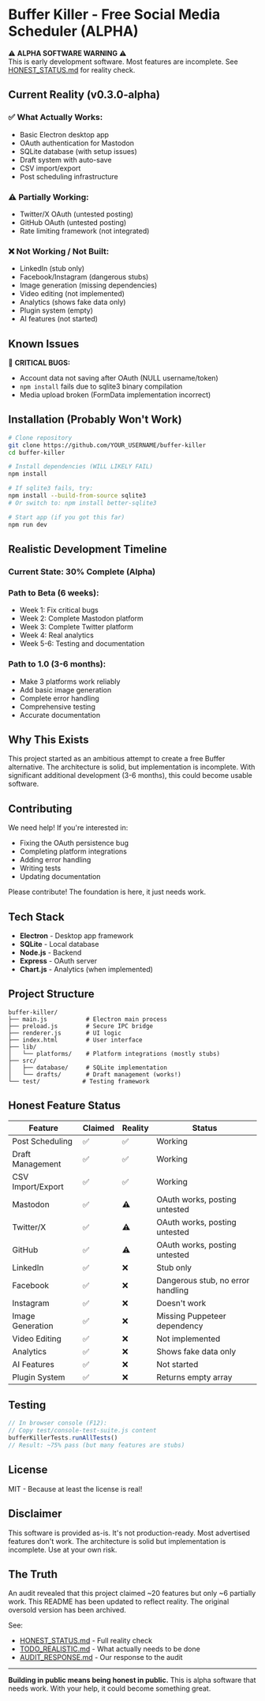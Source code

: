 # Buffer Killer - Free Social Media Scheduler (ALPHA)

⚠️ **ALPHA SOFTWARE WARNING** ⚠️  
This is early development software. Most features are incomplete. See [HONEST_STATUS.md](HONEST_STATUS.md) for reality check.

## Current Reality (v0.3.0-alpha)

### ✅ What Actually Works:
- Basic Electron desktop app
- OAuth authentication for Mastodon
- SQLite database (with setup issues)
- Draft system with auto-save
- CSV import/export
- Post scheduling infrastructure

### ⚠️ Partially Working:
- Twitter/X OAuth (untested posting)
- GitHub OAuth (untested posting)
- Rate limiting framework (not integrated)

### ❌ Not Working / Not Built:
- LinkedIn (stub only)
- Facebook/Instagram (dangerous stubs)
- Image generation (missing dependencies)
- Video editing (not implemented)
- Analytics (shows fake data only)
- Plugin system (empty)
- AI features (not started)

## Known Issues

🔴 **CRITICAL BUGS:**
- Account data not saving after OAuth (NULL username/token)
- `npm install` fails due to sqlite3 binary compilation
- Media upload broken (FormData implementation incorrect)

## Installation (Probably Won't Work)

```bash
# Clone repository
git clone https://github.com/YOUR_USERNAME/buffer-killer
cd buffer-killer

# Install dependencies (WILL LIKELY FAIL)
npm install

# If sqlite3 fails, try:
npm install --build-from-source sqlite3
# Or switch to: npm install better-sqlite3

# Start app (if you got this far)
npm run dev
```

## Realistic Development Timeline

### Current State: 30% Complete (Alpha)

### Path to Beta (6 weeks):
- Week 1: Fix critical bugs
- Week 2: Complete Mastodon platform
- Week 3: Complete Twitter platform  
- Week 4: Real analytics
- Week 5-6: Testing and documentation

### Path to 1.0 (3-6 months):
- Make 3 platforms work reliably
- Add basic image generation
- Complete error handling
- Comprehensive testing
- Accurate documentation

## Why This Exists

This project started as an ambitious attempt to create a free Buffer alternative. The architecture is solid, but implementation is incomplete. With significant additional development (3-6 months), this could become usable software.

## Contributing

We need help! If you're interested in:
- Fixing the OAuth persistence bug
- Completing platform integrations
- Adding error handling
- Writing tests
- Updating documentation

Please contribute! The foundation is here, it just needs work.

## Tech Stack

- **Electron** - Desktop app framework
- **SQLite** - Local database
- **Node.js** - Backend
- **Express** - OAuth server
- **Chart.js** - Analytics (when implemented)

## Project Structure

```
buffer-killer/
├── main.js           # Electron main process
├── preload.js        # Secure IPC bridge
├── renderer.js       # UI logic
├── index.html        # User interface
├── lib/
│   └── platforms/    # Platform integrations (mostly stubs)
├── src/
│   ├── database/     # SQLite implementation
│   └── drafts/       # Draft management (works!)
└── test/            # Testing framework
```

## Honest Feature Status

| Feature | Claimed | Reality | Status |
|---------|---------|---------|---------|
| Post Scheduling | ✅ | ✅ | Working |
| Draft Management | ✅ | ✅ | Working |
| CSV Import/Export | ✅ | ✅ | Working |
| Mastodon | ✅ | ⚠️ | OAuth works, posting untested |
| Twitter/X | ✅ | ⚠️ | OAuth works, posting untested |
| GitHub | ✅ | ⚠️ | OAuth works, posting untested |
| LinkedIn | ✅ | ❌ | Stub only |
| Facebook | ✅ | ❌ | Dangerous stub, no error handling |
| Instagram | ✅ | ❌ | Doesn't work |
| Image Generation | ✅ | ❌ | Missing Puppeteer dependency |
| Video Editing | ✅ | ❌ | Not implemented |
| Analytics | ✅ | ❌ | Shows fake data only |
| AI Features | ✅ | ❌ | Not started |
| Plugin System | ✅ | ❌ | Returns empty array |

## Testing

```javascript
// In browser console (F12):
// Copy test/console-test-suite.js content
bufferKillerTests.runAllTests()
// Result: ~75% pass (but many features are stubs)
```

## License

MIT - Because at least the license is real!

## Disclaimer

This software is provided as-is. It's not production-ready. Most advertised features don't work. The architecture is solid but implementation is incomplete. Use at your own risk.

## The Truth

An audit revealed that this project claimed ~20 features but only ~6 partially work. This README has been updated to reflect reality. The original oversold version has been archived.

See:
- [HONEST_STATUS.md](HONEST_STATUS.md) - Full reality check
- [TODO_REALISTIC.md](TODO_REALISTIC.md) - What actually needs to be done
- [AUDIT_RESPONSE.md](AUDIT_RESPONSE.md) - Our response to the audit

---

**Building in public means being honest in public.** This is alpha software that needs work. With your help, it could become something great.
